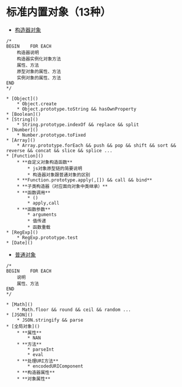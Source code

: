 # 标准内置对象（13种）
* [构造器对象]()
```
/*
BEGIN    FOR EACH
    构造器说明
    构造器实例化对象方法
    属性、方法
    原型对象的属性、方法
    实例对象的属性、方法
END
*/
```
    * [Object]()
        * Object.create
        * Object.prototype.toString && hasOwnProperty
    * [Boolean]()
    * [String]()
        * String.prototype.indexOf && replace && split
    * [Number]()
        * Number.prototype.toFixed
    * [Array]()
        * Array.prototype.forEach && push && pop && shift && sort && reverse && concat && slice && splice ...
    * [Function]()
        * **自定义对象构造函数**
            * js对象原型链的简要说明
            * 构造器对象跟普通对象的区别
        * **Function.prototype.apply(,[]) && call && bind**
        * **子类构造器（对应面向对象中类继承）**
        * **函数调用**
            * ()
            * apply,call
        * **函数参数**
            * arguments
            * 值传递
            * 函数重载
    * [RegExp]()
        * RegExp.prototype.test
    * [Date]()
* [普通对象]()
```
/*
BEGIN    FOR EACH
    说明
    属性、方法
END
*/
```
    * [Math]()
        * Math.floor && round && ceil && random ...
    * [JSON]()
        * JSON.stringify && parse
    * [全局对象]()
        * **属性**
            * NAN
        * **方法**
            * parseInt
            * eval
        * **处理URI方法**
            * encodedURIComponent
        * **构造器属性**
        * **对象属性**
